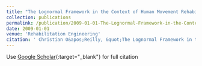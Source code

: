 ```yaml
---
title: "The Lognormal Framework in the Context of Human Movement Rehabilitation"
collection: publications
permalink: /publication/2009-01-01-The-Lognormal-Framework-in-the-Context-of-Human-Movement-Rehabilitation
date: 2009-01-01
venue: 'Rehabilitation Engineering'
citation: ' Christian O&apos;Reilly, &quot;The Lognormal Framework in the Context of Human Movement Rehabilitation.&quot; Rehabilitation Engineering, 2009.'
---
```

Use [Google Scholar](https://scholar.google.com/scholar?q=The+Lognormal+Framework+in+the+Context+of+Human+Movement+Rehabilitation){:target="_blank"} for full citation
